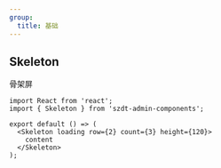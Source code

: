 ```yaml
---
group:
  title: 基础
---
```


## Skeleton

骨架屏

```tsx
import React from 'react';
import { Skeleton } from 'szdt-admin-components';

export default () => (
  <Skeleton loading row={2} count={3} height={120}>
    content
  </Skeleton>
);
```

<API src="../../src/Skeleton/index.tsx" ></API>
